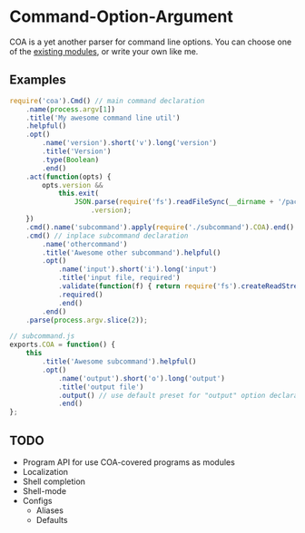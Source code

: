 # Command-Option-Argument

COA is a yet another parser for command line options.
You can choose one of the [existing modules](https://github.com/joyent/node/wiki/modules#parsers-commandline),
or write your own like me.

## Examples

````javascript
require('coa').Cmd() // main command declaration
    .name(process.argv[1])
    .title('My awesome command line util')
    .helpful()
    .opt()
        .name('version').short('v').long('version')
        .title('Version')
        .type(Boolean)
        .end()
    .act(function(opts) {
        opts.version &&
            this.exit(
                JSON.parse(require('fs').readFileSync(__dirname + '/package.json'))
                    .version);
    })
    .cmd().name('subcommand').apply(require('./subcommand').COA).end() // load subcommand from module
    .cmd() // inplace subcommand declaration
        .name('othercommand')
        .title('Awesome other subcommand').helpful()
        .opt()
            .name('input').short('i').long('input')
            .title('input file, required')
            .validate(function(f) { return require('fs').createReadStream(f) })
            .required()
            .end()
        .end()
    .parse(process.argv.slice(2));
````

````javascript
// subcommand.js
exports.COA = function() {
    this
        .title('Awesome subcommand').helpful()
        .opt()
            .name('output').short('o').long('output')
            .title('output file')
            .output() // use default preset for "output" option declaration
            .end()
};
````

## TODO
* Program API for use COA-covered programs as modules
* Localization
* Shell completion
* Shell-mode
* Configs
  * Aliases
  * Defaults